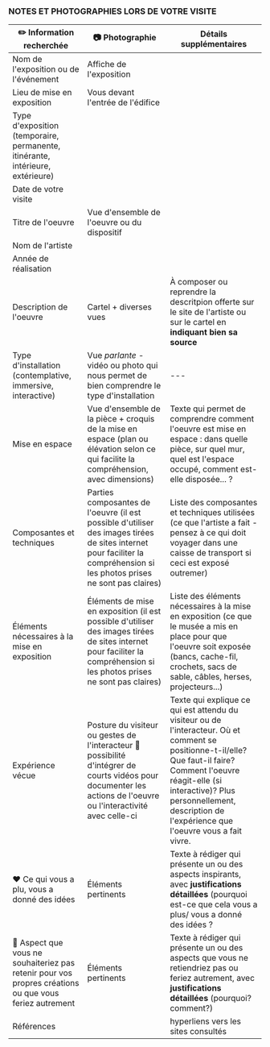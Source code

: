 ### NOTES ET PHOTOGRAPHIES LORS DE VOTRE VISITE

|:pencil2: Information recherchée  | :camera: Photographie | Détails supplémentaires |
| ---     | ---             | --- |
| Nom de l'exposition ou de l'événement|Affiche de l'exposition| |
| Lieu de mise en exposition    | Vous devant l'entrée de l'édifice|  |
| Type d'exposition (temporaire, permanente, itinérante, intérieure, extérieure)    |  |  |
| Date de votre visite    |            |  |
| Titre de l'oeuvre  | Vue d'ensemble de l'oeuvre ou du dispositif  |  |
| Nom de l'artiste    |         |  |
| Année de réalisation     |          |  |
| Description de l'oeuvre   | Cartel + diverses vues          | À composer ou reprendre la descritpion offerte sur le site de l'artiste ou sur le cartel en **indiquant bien sa source** |
| Type d'installation (contemplative, immersive, interactive) | Vue *parlante* - vidéo ou photo qui nous permet de bien comprendre le type d'installation             | --- |
| Mise en espace   | Vue d'ensemble de la pièce + croquis de la mise en espace (plan ou élévation selon ce qui facilite la compréhension, avec dimensions)        | Texte qui permet de comprendre comment l'oeuvre est mise en espace : dans quelle pièce, sur quel mur, quel est l'espace occupé, comment est-elle disposée... ?  |
| Composantes et techniques     | Parties composantes de l'oeuvre (il est possible d'utiliser des images tirées de sites internet pour faciliter la compréhension si les photos prises ne sont pas claires) | Liste des composantes et techniques utilisées (ce que l'artiste a fait - pensez à ce qui doit voyager dans une caisse de transport si ceci est exposé outremer) |
| Éléments nécessaires à la mise en exposition   | Éléments de mise en exposition (il est possible d'utiliser des images tirées de sites internet pour faciliter la compréhension si les photos prises ne sont pas claires) | Liste des éléments nécessaires à la mise en exposition (ce que le musée a mis en place pour que l'oeuvre soit exposée (bancs, cache-fil, crochets, sacs de sable, câbles, herses, projecteurs...)   |
| Expérience vécue     | Posture du visiteur ou gestes de l'interacteur :movie_camera: possibilité d'intégrer de courts vidéos pour documenter les actions de l'oeuvre ou l'interactivité avec celle-ci        | Texte qui explique ce qui est attendu du visiteur ou de l'interacteur. Où et comment se positionne-t-il/elle? Que faut-il faire? Comment l'oeuvre réagit-elle (si interactive)? Plus personnellement, description de l'expérience que l'oeuvre vous a fait vivre. |
| :heart: Ce qui vous a plu, vous a donné des idées    | Éléments pertinents       | Texte à rédiger qui présente un ou des aspects inspirants, avec **justifications détaillées** (pourquoi est-ce que cela vous a plus/ vous a donné des idées ? |
| :thinking: Aspect que vous ne souhaiteriez pas retenir pour vos propres créations ou que vous feriez autrement    | Éléments pertinents      |Texte à rédiger qui présente un ou des aspects que vous ne retiendriez pas ou feriez autrement, avec **justifications détaillées** (pourquoi? comment?)  | 
| Références     |          |hyperliens vers les sites consultés  |
